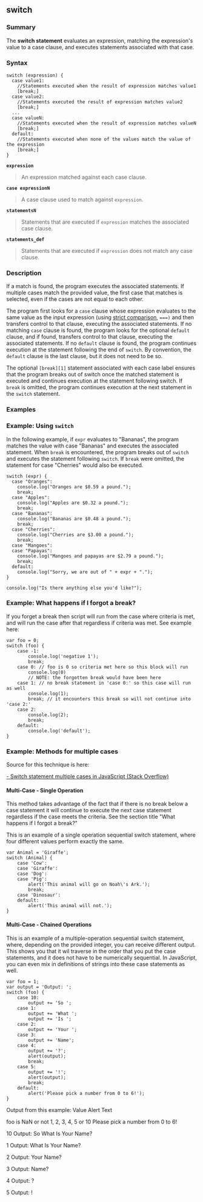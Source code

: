 ## switch

### Summary

The **switch statement** evaluates an expression, matching the expression's value to a case clause, and executes statements associated with that case.

### Syntax

    switch (expression) {
      case value1:
        //Statements executed when the result of expression matches value1
        [break;]
      case value2:
        //Statements executed the result of expression matches value2
        [break;]
      ...
      case valueN:
        //Statements executed when the result of expression matches valueN
        [break;]
      default:
        //Statements executed when none of the values match the value of the expression
        [break;]
    }

**`expression`**

> An expression matched against each case clause.

**`case expressionN`**

> A case clause used to match against `expression`.

**`statementsN`**

> Statements that are executed if `expression` matches the associated case clause.

**`statements_def`**

> Statements that are executed if `expression` does not match any case clause.

### Description

If a match is found, the program executes the associated statements. If multiple cases match the provided value, the first case that matches is selected, even if the cases are not equal to each other.

The program first looks for a `case` clause whose expression evaluates to the same value as the input expression (using [strict comparison][0], `===)` and then transfers control to that clause, executing the associated statements. If no matching `case` clause is found, the program looks for the optional `default` clause, and if found, transfers control to that clause, executing the associated statements. If no `default` clause is found, the program continues execution at the statement following the end of `switch`. By convention, the `default` clause is the last clause, but it does not need to be so.

The optional `[break][1]` statement associated with each case label ensures that the program breaks out of switch once the matched statement is executed and continues execution at the statement following switch. If `break` is omitted, the program continues execution at the next statement in the `switch` statement.

### Examples

### Example: Using `switch`

In the following example, if `expr` evaluates to "Bananas", the program matches the value with case "Bananas" and executes the associated statement. When `break` is encountered, the program breaks out of `switch` and executes the statement following `switch`. If `break` were omitted, the statement for case "Cherries" would also be executed.

    switch (expr) {
      case "Oranges":
        console.log("Oranges are $0.59 a pound.");
        break;
      case "Apples":
        console.log("Apples are $0.32 a pound.");
        break;
      case "Bananas":
        console.log("Bananas are $0.48 a pound.");
        break;
      case "Cherries":
        console.log("Cherries are $3.00 a pound.");
        break;
      case "Mangoes":
      case "Papayas":
        console.log("Mangoes and papayas are $2.79 a pound.");
        break;
      default:
        console.log("Sorry, we are out of " + expr + ".");
    }
    
    console.log("Is there anything else you'd like?");
    

### Example: What happens if I forgot a break?

If you forget a break then script will run from the case where criteria is met, and will run the case after that regardless if criteria was met. See example here:

    var foo = 0;
    switch (foo) {
        case -1:
            console.log('negative 1');
            break;
        case 0: // foo is 0 so criteria met here so this block will run
            console.log(0)
            // NOTE: the forgotten break would have been here
        case 1: // no break statement in 'case 0:' so this case will run as well
            console.log(1);
            break; // it encounters this break so will not continue into 'case 2:'
        case 2:
            console.log(2);
            break;
        default:
            console.log('default');
    }

### Example: Methods for multiple cases

Source for this technique is here:

[- Switch statement multiple cases in JavaScript (Stack Overflow)][2]

#### Multi-Case - Single Operation

This method takes advantage of the fact that if there is no break below a case statement it will continue to execute the next case statement regardless if the case meets the criteria. See the section title "What happens if I forgot a break?"

This is an example of a single operation sequential switch statement, where four different values perform exactly the same.

    var Animal = 'Giraffe';
    switch (Animal) {
        case 'Cow':
        case 'Giraffe':
        case 'Dog':
        case 'Pig':
            alert('This animal will go on Noah\'s Ark.');
            break;
        case 'Dinosaur':
        default:
            alert('This animal will not.');
    }

#### Multi-Case - Chained Operations

This is an example of a multiple-operation sequential switch statement, where, depending on the provided integer, you can receive different output. This shows you that it wil traverse in the order that you put the case statements, and it does not have to be numerically sequential. In JavaScript, you can even mix in definitions of strings into these case statements as well.

    var foo = 1;
    var output = 'Output: ';
    switch (foo) {
        case 10:
            output += 'So ';
        case 1:
            output += 'What ';
            output += 'Is ';
        case 2:
            output += 'Your ';
        case 3:
            output += 'Name';
        case 4:
            output += '?';
            alert(output);
            break;
        case 5:
            output += '!';
            alert(output);
            break;
        default:
            alert('Please pick a number from 0 to 6!');
    }

Output from this example:
Value
Alert Text

foo is NaN or not 1, 2, 3, 4, 5 or 10
Please pick a number from 0 to 6!

10
Output: So What Is Your Name?

1
Output: What Is Your Name?

2
Output: Your Name?

3
Output: Name?

4
Output: ?

5
Output: !



[0]: https://developer.mozilla.org/en/docs/Web/JavaScript/Reference/Operators/Comparison_Operators
[1]: https://developer.mozilla.org/en/docs/Web/JavaScript/Reference/Statements/break "JavaScript/Reference/Statements/break"
[2]: http://stackoverflow.com/questions/13207927/switch-statement-multiple-cases-in-javascript